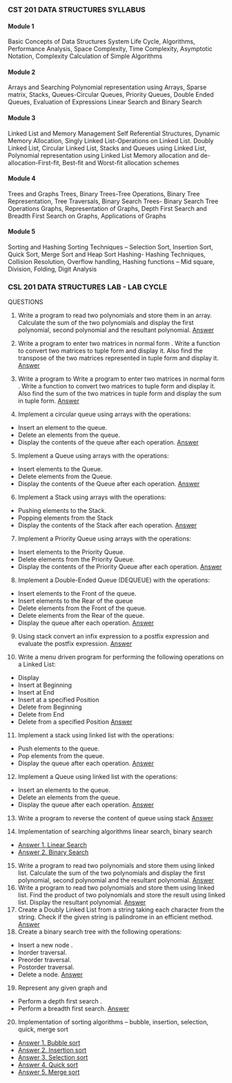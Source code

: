 ### CST 201 DATA STRUCTURES SYLLABUS
#### Module 1 
Basic Concepts of Data Structures 
System  Life  Cycle,  Algorithms,  Performance  Analysis,  Space  Complexity,  Time  Complexity, 
Asymptotic Notation, Complexity Calculation of Simple Algorithms 
#### Module 2 
Arrays and Searching 
Polynomial representation using Arrays, Sparse matrix, Stacks, Queues-Circular Queues, Priority 
Queues, Double Ended Queues, Evaluation of Expressions 
Linear Search and Binary Search 
#### Module 3 
Linked List and Memory Management 
Self  Referential  Structures,  Dynamic  Memory  Allocation,  Singly  Linked  List-Operations  on 
Linked  List.  Doubly  Linked  List,  Circular  Linked  List,  Stacks  and  Queues  using  Linked  List, 
Polynomial representation using Linked List 
Memory allocation and de-allocation-First-fit, Best-fit and Worst-fit allocation schemes 
#### Module 4 
Trees and Graphs 
Trees, Binary Trees-Tree Operations, Binary Tree Representation, Tree Traversals, Binary Search 
Trees- Binary Search Tree Operations 
Graphs,  Representation  of  Graphs,  Depth  First  Search  and  Breadth  First  Search  on  Graphs, 
Applications of Graphs 
#### Module 5 
Sorting and Hashing 
Sorting Techniques – Selection Sort, Insertion Sort, Quick Sort, Merge Sort and Heap Sort 
Hashing-  Hashing  Techniques,  Collision  Resolution,  Overflow  handling,  Hashing  functions  – 
Mid square, Division, Folding, Digit Analysis 

### CSL 201 DATA STRUCTURES LAB - LAB CYCLE
QUESTIONS

1. Write   a   program   to   read   two   polynomials   and   store   them   in   an   array. 
Calculate the sum of the two polynomials and display the first polynomial, 
second polynomial and the resultant polynomial.
[Answer](/Array/addtwopolynomial.c)

2. Write a program to enter two matrices in normal form . Write a function to 
convert two matrices to tuple form and display it. Also find the transpose of 
the two matrices represented in tuple form and display it.
[Answer](/Array/tupletranspose.c.c)

3. Write a program to Write a program to enter two matrices in normal form . 
Write a function to convert two matrices to tuple form and display it. Also find 
the sum of the two matrices in tuple form and display the sum in tuple form. 
[Answer](/Array/sumoftuple.c)

4. Implement a circular queue using arrays with the operations:
* Insert an element to the queue. 
* Delete an elements from the queue. 
* Display the contents of the queue after each operation.
[Answer](/Queue/circularqueue.c)

5. Implement a Queue using arrays with the operations: 
* Insert elements to the Queue. 
* Delete elements from the Queue. 
* Display the contents of the Queue after each operation. 
[Answer](/Queue/queueusingarray.c)

6. Implement a Stack using arrays with the operations: 
* Pushing elements to the Stack. 
* Popping elements from the Stack 
* Display the contents of the Stack after each operation. 
[Answer](/Stack/stackusingarray.c)

7. Implement a Priority Queue using arrays with the operations: 
* Insert elements to the Priority Queue. 
* Delete elements from the Priority Queue. 
* Display the contents of the Priority Queue after each operation.
[Answer](/Queue/priorityqueue.c)

8. Implement a Double-Ended Queue (DEQUEUE) with the operations:
* Insert elements to the Front of the queue.
* Insert elements to the Rear of the queue
* Delete elements from the Front of the queue. 
* Delete elements from the Rear of the queue. 
* Display the queue after each operation.
[Answer](/Queue/dequeue.c)

9. Using stack convert an infix expression to a postfix expression and evaluate 
the postfix expression. 
[Answer](/Stack/infixtopostfixandeval.c)

10. Write a menu driven program for performing the following operations on a 
Linked List: 
* Display  
* Insert at Beginning 
* Insert at End 
* Insert at a specified Position 
* Delete from Beginning 
* Delete from End 
* Delete from a specified Position
[Answer](/LinkedList/linkedlist.c)

11. Implement a stack using linked list with the operations: 
* Push elements to the queue. 
* Pop elements from the queue. 
* Display the queue after each operation. 
[Answer](/Stack/stackusinglinkedlist.c)

12. Implement a Queue using linked list with the operations: 
* Insert an elements to the queue. 
* Delete an elements from the queue. 
* Display the queue after each operation. 
[Answer](/Queue/queueusinglinkedlist.c)

13. Write a program to reverse the content of queue using stack 
[Answer](/reversequeueusingstack.c)

14. Implementation of searching algorithms  linear search, binary search 
* [Answer 1. Linear Search](/Searching%20Algorithms/linearsearch.c)
* [Answer 2. Binary Search](/Searching%20Algorithms/binarysearch.c)

15. Write a program to read two polynomials and store them using linked list. 
Calculate the sum of the two polynomials and display the first polynomial, 
second polynomial and the resultant polynomial.
[Answer](/LinkedList/addtwopolynomial.c)
16. Write a program to read two polynomials and store them using linked list. 
Find the product of two polynomials and store the result using linked list. 
Display the resultant polynomial. 
[Answer](/LinkedList/producttwopolynomial.c)
17. Create a Doubly Linked List from a string taking each character from the 
string. Check if the given string is palindrome in an efficient method. 
[Answer](LinkedList/doublylinkedlist.c)
18. Create a binary search tree with the following operations: 
* Insert a new node . 
* Inorder traversal. 
* Preorder traversal.
* Postorder traversal. 
* Delete a node. 
[Answer](/Tree/binarysearchtree.c)
19. Represent any given graph and 
* Perform a depth first search . 
* Perform a breadth first search.
[Answer](/Graph/dfsandbfs.c)
20. Implementation of sorting algorithms – bubble, insertion, selection, quick, 
merge sort
* [Answer 1. Bubble sort](/Sorting%20Algorithms/bubblesort.c)
* [Answer 2. Insertion sort](/Sorting%20Algorithms/insertionsort.c)
* [Answer 3. Selection sort](/Sorting%20Algorithms/selectionsort.c)
* [Answer 4. Quick sort](/Sorting%20Algorithms/quicksort.c)
* [Answer 5. Merge sort](/Sorting%20Algorithms/mergesort.c)
